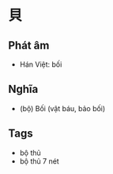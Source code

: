 # 貝

## Phát âm
* Hán Việt: bối

## Nghĩa
* (bộ) Bối (vật báu, bảo bối)

## Tags
* bộ thủ
* bộ thủ 7 nét

<script>window.HANZI_FIELD='貝';</script>